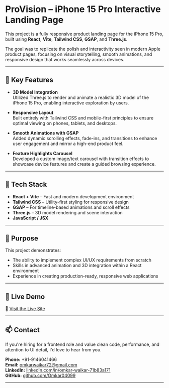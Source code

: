 # ProVision – iPhone 15 Pro Interactive Landing Page

This project is a fully responsive product landing page for the iPhone 15 Pro, built using **React**, **Vite**, **Tailwind CSS**, **GSAP**, and **Three.js**.

The goal was to replicate the polish and interactivity seen in modern Apple product pages, focusing on visual storytelling, smooth animations, and responsive design that works seamlessly across devices.

---

## 🧠 Key Features

- **3D Model Integration**  
  Utilized Three.js to render and animate a realistic 3D model of the iPhone 15 Pro, enabling interactive exploration by users.

- **Responsive Layout**  
  Built entirely with Tailwind CSS and mobile-first principles to ensure optimal viewing on phones, tablets, and desktops.

- **Smooth Animations with GSAP**  
  Added dynamic scrolling effects, fade-ins, and transitions to enhance user engagement and mirror a high-end product feel.

- **Feature Highlights Carousel**  
  Developed a custom image/text carousel with transition effects to showcase device features and create a guided browsing experience.

---

## 🔧 Tech Stack

- **React + Vite** – Fast and modern development environment  
- **Tailwind CSS** – Utility-first styling for responsive design  
- **GSAP** – For timeline-based animations and scroll effects  
- **Three.js** – 3D model rendering and scene interaction  
- **JavaScript / JSX**

---

## 🎯 Purpose

This project demonstrates:
- The ability to implement complex UI/UX requirements from scratch
- Skills in advanced animation and 3D integration within a React environment
- Experience in creating production-ready, responsive web applications

---

## 🔗 Live Demo

🔗 [Visit the Live Site](https://prismatic-dieffenbachia-73daf5.netlify.app/)

---

## 📫 Contact

If you're hiring for a frontend role and value clean code, performance, and attention to UI detail, I'd love to hear from you.

**Phone:** +91-9146041466  
**Email:** omkarwaikar72@gmail.com  
**LinkedIn:** [linkedin.com/in/omkar-waikar-71b83a171](https://linkedin.com/in/omkar-waikar-71b83a171)  
**GitHub:** [github.com/Omkar04099](https://github.com/Omkar04099)

---
